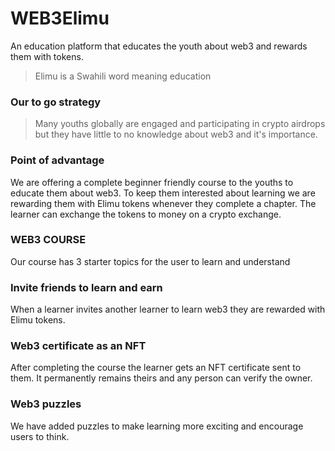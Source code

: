 
# WEB3Elimu
An education platform that educates the youth about web3 and rewards them with tokens.

> Elimu is a Swahili word meaning education

### Our to go strategy
> Many youths globally are engaged and participating in crypto airdrops but they have little to no knowledge about web3 and it's importance.

### Point of advantage
We are offering a complete beginner friendly course to the youths to educate them about web3. To keep them interested about learning we are rewarding them with Elimu tokens whenever they complete a chapter. The learner can exchange the tokens to money on a crypto exchange.

### WEB3 COURSE
Our course has 3 starter topics for the user to learn and understand

### Invite friends to learn and earn
When a learner invites another learner to learn web3 they are rewarded with Elimu tokens.

### Web3 certificate as an NFT
After completing the course the learner gets an NFT certificate sent to them. It permanently remains theirs and any person can verify the owner.

### Web3 puzzles
We have added puzzles to make learning more exciting and encourage users to think.
